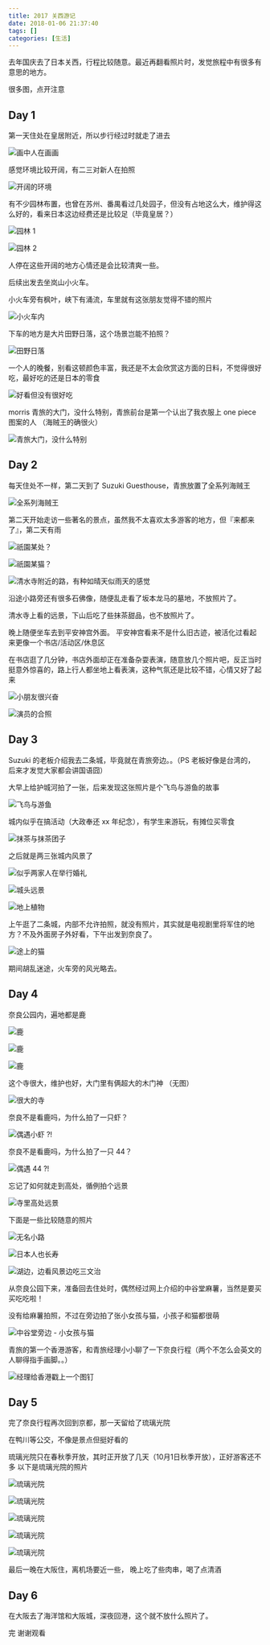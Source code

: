 ```yaml
---
title: 2017 关西游记
date: 2018-01-06 21:37:40
tags: []
categories: [生活]
---
```


去年国庆去了日本关西，行程比较随意。最近再翻看照片时，发觉旅程中有很多有意思的地方。

很多图，点开注意
<!-- truncate -->

## Day 1
第一天住处在皇居附近，所以步行经过时就走了进去

![画中人在画画](/img/关西游记/IMG_0130.jpg)

感觉环境比较开阔，有二三对新人在拍照

![开阔的环境](/img/关西游记/IMG_0140.jpg)

有不少园林布置，也曾在苏州、番禺看过几处园子，但没有占地这么大，维护得这么好的，看来日本这边经费还是比较足（毕竟皇居？）

![园林 1](/img/关西游记/IMG_0183.png)

![园林 2](/img/关西游记/IMG_0186.png)

人停在这些开阔的地方心情还是会比较清爽一些。


后续出发去坐岚山小火车。

小火车旁有枫叶，峡下有涌流，车里就有这张朋友觉得不错的照片

![小火车内](/img/关西游记/IMG_0222.png)

下车的地方是大片田野日落，这个场景岂能不拍照？

![田野日落](/img/关西游记/IMG_0279.png)

一个人的晚餐，别看这顿颜色丰富，我还是不太会欣赏这方面的日料，不觉得很好吃，最好吃的还是日本的零食

![好看但没有很好吃](/img/关西游记/IMG_0288.png)

morris 青旅的大门，没什么特别，青旅前台是第一个认出了我衣服上 one piece 图案的人 （海贼王的确很火）

![青旅大门，没什么特别](/img/关西游记/IMG_0295.png)




## Day 2

每天住处不一样，第二天到了 Suzuki Guesthouse，青旅放置了全系列海贼王

![全系列海贼王](/img/关西游记/IMG_0303.png)

第二天开始走访一些著名的景点，虽然我不太喜欢太多游客的地方，但『来都来了』，第二天有雨

![祇園某处？](/img/关西游记/IMG_0329.png)

![祇園某猫？](/img/关西游记/IMG_0350.png)

![清水寺附近的路，有种如晴天似雨天的感觉](/img/关西游记/IMG_0388.png)

沿途小路旁还有很多石佛像，随便乱走看了坂本龙马的墓地，不放照片了。

清水寺上看的远景，下山后吃了些抹茶甜品，也不放照片了。


晚上随便坐车去到平安神宫外面。
平安神宫看来不是什么旧古迹，被活化过看起来更像一个书店/活动区/休息区

在书店逛了几分钟，书店外面却正在准备杂耍表演，随意放几个照片吧，反正当时挺意外惊喜的，路上行人都坐地上看表演，这种气氛还是比较不错，心情又好了起来

![小朋友很兴奋](/img/关西游记/IMG_0462.png)

![演员的合照](/img/关西游记/IMG_0468.png)


## Day 3

Suzuki 的老板介绍我去二条城，毕竟就在青旅旁边。。（PS 老板好像是台湾的，后来才发觉大家都会讲国语囧）

大早上给护城河拍了一张，后来发现这张照片是个飞鸟与游鱼的故事

![飞鸟与游鱼](/img/关西游记/IMG_0488.png)

城内似乎在搞活动（大政奉还 xx 年纪念），有学生来游玩，有摊位买零食

![抹茶与抹茶团子](/img/关西游记/IMG_0500.png)

之后就是两三张城内风景了

![似乎两家人在举行婚礼](/img/关西游记/IMG_0512.png)

![城头远景](/img/关西游记/IMG_0554.png)

![地上植物](/img/关西游记/IMG_0571.png)

上午逛了二条城，内部不允许拍照，就没有照片，其实就是电视剧里将军住的地方？不及外面房子外好看，下午出发到奈良了。

![途上的猫](/img/关西游记/IMG_0676.png)

期间胡乱迷途，火车旁的风光略去。


## Day 4

奈良公园内，遍地都是鹿

![鹿](/img/关西游记/IMG_0758.png)

![鹿](/img/关西游记/IMG_0782.png)

![鹿](/img/关西游记/IMG_0961.png)


这个寺很大，维护也好，大门里有俩超大的木门神 （无图）

![很大的寺](/img/关西游记/IMG_0930.png)

奈良不是看鹿吗，为什么拍了一只虾？

![偶遇小虾 ?!](/img/关西游记/IMG_0751.png)

奈良不是看鹿吗，为什么拍了一只 44？

![偶遇 44 ?!](/img/关西游记/IMG_0933.png)

忘记了如何就走到高处，循例拍个远景

![寺里高处远景](/img/关西游记/IMG_0992.png)

下面是一些比较随意的照片

![无名小路](/img/关西游记/IMG_1008.png)

![日本人也长寿](/img/关西游记/IMG_1013.png)

![湖边，边看风景边吃三文治](/img/关西游记/IMG_1127.png)

从奈良公园下来，准备回去住处时，偶然经过网上介绍的中谷堂麻薯，当然是要买买吃吃啦！

没有给麻薯拍照，不过在旁边拍了张小女孩与猫，小孩子和猫都很萌

![中谷堂旁边 - 小女孩与猫](/img/关西游记/IMG_1138.png)

青旅的第一个香港游客，和青旅经理小小聊了一下奈良行程（两个不怎么会英文的人聊得指手画脚。。）

![经理给香港戳上一个图钉](/img/关西游记/IMG_1143.png)



## Day 5

完了奈良行程再次回到京都，那一天留给了琉璃光院

在鸭川等公交，不像是景点但挺好看的

琉璃光院只在春秋季开放，其时正开放了几天（10月1日秋季开放），正好游客还不多
以下是琉璃光院的照片

![琉璃光院](/img/关西游记/IMG_1310.png)

![琉璃光院](/img/关西游记/IMG_1324.png)

![琉璃光院](/img/关西游记/IMG_1356.png)

![琉璃光院](/img/关西游记/IMG_1377.png)

![琉璃光院](/img/关西游记/IMG_1395.png)

最后一晚在大阪住，离机场要近一些，
晚上吃了些肉串，喝了点清酒

## Day 6

在大阪去了海洋馆和大阪城，深夜回港，这个就不放什么照片了。

完
谢谢观看
